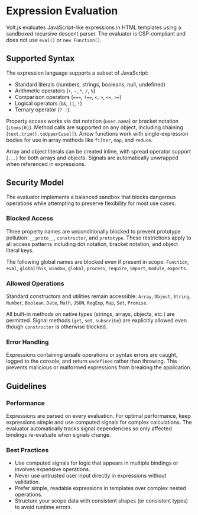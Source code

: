 # Expression Evaluation

Volt.js evaluates JavaScript-like expressions in HTML templates using a sandboxed recursive descent parser.
The evaluator is CSP-compliant and does not use `eval()` or `new Function()`.

## Supported Syntax

The expression language supports a subset of JavaScript:

- Standard literals (numbers, strings, booleans, null, undefined)
- Arithmetic operators (`+`, `-`, `*`, `/`, `%`)
- Comparison operators (`===`, `!==`, `<`, `>`, `<=`, `>=`)
- Logical operators (`&&`, `||`, `!`)
- Ternary operator (`? :`).

Property access works via dot notation (`user.name`) or bracket notation (`items[0]`).
Method calls are supported on any object, including chaining (`text.trim().toUpperCase()`).
Arrow functions work with single-expression bodies for use in array methods like `filter`, `map`, and `reduce`.

Array and object literals can be created inline, with spread operator support (`...`) for both arrays and objects.
Signals are automatically unwrapped when referenced in expressions.

## Security Model

The evaluator implements a balanced sandbox that blocks dangerous operations while attempting to preserve flexibility for most use cases.

### Blocked Access

Three property names are unconditionally blocked to prevent prototype pollution: `__proto__`, `constructor`, and `prototype`.
These restrictions apply to all access patterns including dot notation, bracket notation, and object literal keys.

The following global names are blocked even if present in scope:
`Function`, `eval`, `globalThis`, `window`, `global`, `process`, `require`, `import`, `module`, `exports`.

### Allowed Operations

Standard constructors and utilities remain accessible: `Array`, `Object`, `String`, `Number`, `Boolean`, `Date`, `Math`, `JSON`, `RegExp`, `Map`, `Set`, `Promise`.

All built-in methods on native types (strings, arrays, objects, etc.) are permitted. Signal methods (`get`, `set`, `subscribe`) are explicitly allowed even though `constructor` is otherwise blocked.

### Error Handling

Expressions containing unsafe operations or syntax errors are caught, logged to the console, and return `undefined` rather than throwing. This prevents malicious or malformed expressions from breaking the application.

## Guidelines

### Performance

Expressions are parsed on every evaluation. For optimal performance, keep expressions simple and use computed signals for complex calculations.
The evaluator automatically tracks signal dependencies so only affected bindings re-evaluate when signals change.

### Best Practices

- Use computed signals for logic that appears in multiple bindings or involves expensive operations.
- Never use untrusted user input directly in expressions without validation.
- Prefer simple, readable expressions in templates over complex nested operations.
- Structure your scope data with consistent shapes (or consistent types) to avoid runtime errors.
